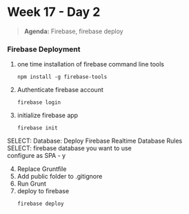 # Week 17 - Day 2

> **Agenda:** Firebase, firebase deploy


### Firebase Deployment

1.  one time installation of firebase command line tools
    ```
    npm install -g firebase-tools 
    ```
2. Authenticate firebase account 
    ```
    firebase login
    ```

3. initialize firebase app
    ```
    firebase init
    ```
SELECT: Database: Deploy Firebase Realtime Database Rules <br>
SELECT:  firebase database you want to use <br>
configure as SPA - y <br>

4.  Replace Gruntfile
5.  Add public folder to .gitignore
6.  Run Grunt
7.  deploy to firebase
    ```
    firebase deploy
    ```